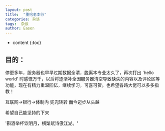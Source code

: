 ```yaml
---
layout: post
title:  "重拾老本行"
categories: 杂谈
tags:  杂谈
author: Eason
---
```


* content
{:toc}

## 目的：

停更多年，服务器也早早过期数据全清，脱离本专业太久了，再次打出 'hello world' 时感慨万千，以后将逐渐补全因服务器清空导致缺失的内容以及评论区等功能，现在有精力重温回忆，继续学习，可喜可贺。也希望各路大佬可以多多指教！

互联网→银行→体制内 兜兜转转 而今迈步从头越

希望自己能坚持的下来

'斟酒举杯饮明月，横槊赋诗傲江湖。'